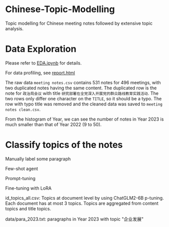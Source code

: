 # Chinese-Topic-Modelling
Topic modelling for Chinese meeting notes followed by extensive topic analysis.

# Data Exploration
Please refer to [EDA.ipynb](https://github.com/sdx0112/Chinese-Topic-Modelling/blob/main/EDA.ipynb) for details.

For data profiling, see [report.html](https://github.com/sdx0112/Chinese-Topic-Modelling/blob/main/report.hrml)

The raw data `meeting notes.csv` contains 531 notes for 496 meetings, with two duplicated notes having the same content. The duplicated row is 
the note for `政治局会议` with title `研究部署在全党深入开展党的群众路线教育实践活动`. The two rows only differ one character on the `TITLE`, so it should be a typo.
The row with typo title was removed and the cleaned data was saved to `meeting notes clean.csv`.

From the histogram of Year, we can see the number of notes in Year 2023 is much smaller than that of Year 2022 (9 to 50).

# Classify topics of the notes


Manually label some paragraph

Few-shot agent

Prompt-tuning

Fine-tuning with LoRA


id_topics_all.csv: Topics at document level by using ChatGLM2-6B p-tuning. Each document has at most 3 topics. Topics are aggregated from content topics and title topics.

data/para_2023.txt: paragraphs in Year 2023 with topic "企业发展"